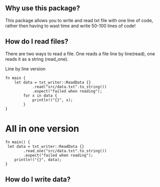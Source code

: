 ## Why use this package?

This package allows you to write and read txt file with one line of code, rather then having to wast time and write 50-100 lines of code!

## How do I read files?

There are two ways to read a file. One reads a file line by line(read), one reads it as a string (read_one).

Line by line version

```
fn main {
    let data = txt_writer::ReadData {}
            .read("src/data.txt".to_string())
            .expect("failed when reading");
        for x in data {
            println!("{}", x);
        }
}
```

# All in one version

```
fn main() {
 let data = txt_writer::ReadData {}
        .read_one("src/data.txt".to_string())
        .expect("failed when reading");
    println!("{}", data);
}

```

## How do I write data?

